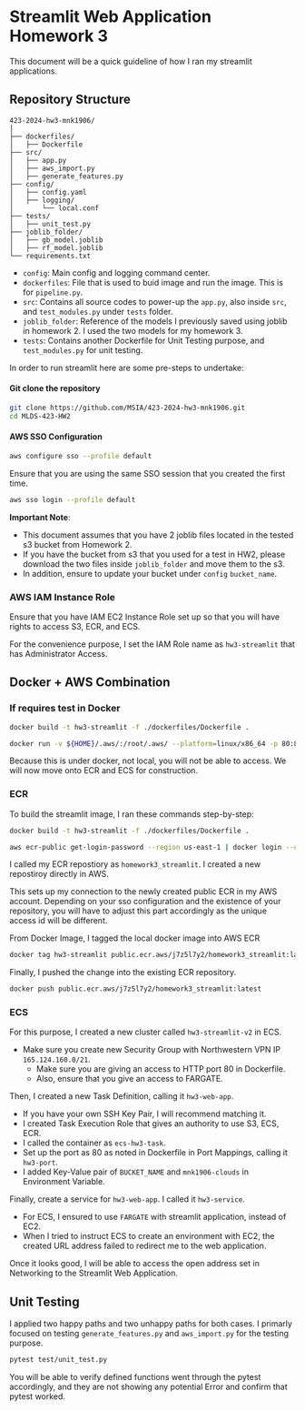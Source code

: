 # Streamlit Web Application Homework 3

This document will be a quick guideline of how I ran my streamlit applications.

## Repository Structure

```
423-2024-hw3-mnk1906/
│
├── dockerfiles/
│   ├── Dockerfile
├── src/
│   ├── app.py
│   ├── aws_import.py
│   ├── generate_features.py
├── config/
│   ├── config.yaml
│   ├── logging/
│       └── local.conf
├── tests/
│   ├── unit_test.py
├── joblib_folder/
│   ├── gb_model.joblib
│   ├── rf_model.joblib
└── requirements.txt
```

- `config`: Main config and logging command center.
- `dockerfiles`: File that is used to buid image and run the image. This is for `pipeline.py`.
- `src`: Contains all source codes to power-up the `app.py`, also inside `src`, and `test_modules.py` under `tests` folder.
- `joblib_folder`: Reference of the models I previously saved using joblib in homework 2. I used the two models for my homework 3.
- `tests`: Contains another Dockerfile for Unit Testing purpose, and `test_modules.py` for unit testing.

In order to run streamlit here are some pre-steps to undertake:

#### Git clone the repository

```bash
git clone https://github.com/MSIA/423-2024-hw3-mnk1906.git
cd MLDS-423-HW2
```

#### AWS SSO Configuration

```bash
aws configure sso --profile default
```

Ensure that you are using the same SSO session that you created the first time.

```bash
aws sso login --profile default
```

**Important Note**:
- This document assumes that you have 2 joblib files located in the tested s3 bucket from Homework 2.
- If you have the bucket from s3 that you used for a test in HW2, please download the two files inside `joblib_folder` and move them to the s3.
- In addition, ensure to update your bucket under `config` `bucket_name`.

### AWS IAM Instance Role
Ensure that you have IAM EC2 Instance Role set up so that you will have rights to access S3, ECR, and ECS.

For the convenience purpose, I set the IAM Role name as `hw3-streamlit` that has Administrator Access.

## Docker + AWS Combination

### If requires test in Docker

```bash
docker build -t hw3-streamlit -f ./dockerfiles/Dockerfile .
```

```bash
docker run -v ${HOME}/.aws/:/root/.aws/ --platform=linux/x86_64 -p 80:80 --name streamlit_app hw3-streamlit
```

Because this is under docker, not local, you will not be able to access. We will now move onto ECR and ECS for construction.

### ECR

To build the streamlit image, I ran these commands step-by-step:

```bash
docker build -t hw3-streamlit -f ./dockerfiles/Dockerfile .
```

```bash
aws ecr-public get-login-password --region us-east-1 | docker login --username AWS --password-stdin public.ecr.aws/j7z5l7y2
```

I called my ECR repostiory as `homework3_streamlit`. I created a new repostiroy directly in AWS.

This sets up my connection to the newly created public ECR in my AWS account. Depending on your sso configuration and the
existence of your repository, you will have to adjust this part accordingly as the unique access id will be different.

From Docker Image, I tagged the local docker image into AWS ECR

```bash
docker tag hw3-streamlit public.ecr.aws/j7z5l7y2/homework3_streamlit:latest
```

Finally, I pushed the change into the existing ECR repository.

```bash
docker push public.ecr.aws/j7z5l7y2/homework3_streamlit:latest
```

### ECS

For this purpose, I created a new cluster called `hw3-streamlit-v2` in ECS.
- Make sure you create new Security Group with Northwestern VPN IP `165.124.160.0/21`.
    - Make sure you are giving an access to HTTP port 80 in Dockerfile.
    - Also, ensure that you give an access to FARGATE.

Then, I created a new Task Definition, calling it `hw3-web-app`.
- If you have your own SSH Key Pair, I will recommend matching it.
- I created Task Execution Role that gives an authority to use S3, ECS, ECR.
- I called the container as `ecs-hw3-task`.
- Set up the port as 80 as noted in Dockerfile in Port Mappings, calling it `hw3-port`.
- I added Key-Value pair of `BUCKET_NAME` and `mnk1906-clouds` in Environment Variable.

Finally, create a service for `hw3-web-app`. I called it `hw3-service`.
- For ECS, I ensured to use `FARGATE` with streamlit application, instead of EC2.
- When I tried to instruct ECS to create an environment with EC2, the created URL address failed to redirect me to the web application.

Once it looks good, I will be able to access the open address set in Networking to the Streamlit Web Application.

## Unit Testing

I applied two happy paths and two unhappy paths for both cases.
I primarly focused on testing `generate_features.py` and `aws_import.py` for the testing purpose.

```bash
pytest test/unit_test.py
```

You will be able to verify defined functions went through the pytest accordingly, and they are not showing any potential Error and confirm that pytest worked.
